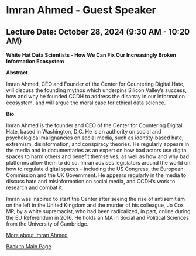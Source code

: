 # Imran Ahmed - Guest Speaker

## Lecture Date: October 28, 2024 (9:30 AM - 10:20 AM)

**White Hat Data Scientists - How We Can Fix Our Increasingly Broken Information Ecosystem**

**Abstract**

Imran Ahmed, CEO and Founder of the Center for Countering Digital Hate, will discuss the founding mythos which underpins Silicon Valley’s success, how and why he founded CCDH to address the disarray in our information ecosystem, and will argue the moral case for ethical data science. 

 
**Bio**

Imran Ahmed is the founder and CEO of the Center for Countering Digital Hate, based in Washington, D.C. He is an authority on social and psychological malignancies on social media, such as identity-based hate, extremism, disinformation, and conspiracy theories. He regularly appears in the media and in documentaries as an expert on how bad actors use digital spaces to harm others and benefit themselves, as well as how and why bad platforms allow them to do so. Imran advises legislators around the world on how to regulate digital spaces – including the US Congress, the European Commission and the UK Government. He appears regularly in the media to discuss hate and misinformation on social media, and CCDH’s work to research and combat it. 
 
Imran was inspired to start the Center after seeing the rise of antisemitism on the left in the United Kingdom and the murder of his colleague, Jo Cox MP, by a white supremacist, who had been radicalized, in part, online during the EU Referendum in 2016. He holds an MA in Social and Political Sciences from the University of Cambridge. 
 

[More about Imran Ahmed](https://counterhate.com/about/)

[Back to Main Page](README.md)
